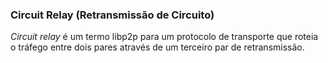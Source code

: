 ### Circuit Relay (Retransmissão de Circuito)

_Circuit relay_ é um termo libp2p para um protocolo de transporte que roteia o tráfego entre dois pares através de um terceiro par de retransmissão.
